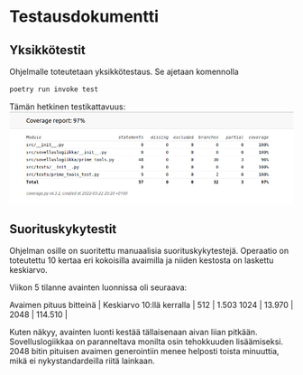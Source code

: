 # Testausdokumentti
## Yksikkötestit
Ohjelmalle toteutetaan yksikkötestaus. Se ajetaan komennolla

```bash
poetry run invoke test
```
Tämän hetkinen testikattavuus:
![](https://github.com/nikolaipaukkonen/tiralabra2022/blob/main/dokumentaatio/2022_03_26_coverage.png)

## Suorituskykytestit

Ohjelman osille on suoritettu manuaalisia suorituskykytestejä. Operaatio on toteutettu 10 kertaa eri kokoisilla avaimilla ja niiden kestosta on laskettu keskiarvo.

Viikon 5 tilanne avainten luonnissa oli seuraava:

Avaimen pituus bitteinä | Keskiarvo 10:llä kerralla |
512     | 1.503
1024    | 13.970    |
2048    | 114.510   |

Kuten näkyy, avainten luonti kestää tällaisenaan aivan liian pitkään. Sovelluslogiikkaa on paranneltava monilta osin tehokkuuden lisäämiseksi. 2048 bitin pituisen avaimen generointiin menee helposti toista minuuttia, mikä ei nykystandardeilla riitä lainkaan.